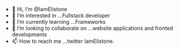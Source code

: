 - 👋 Hi, I’m @IamElistone
- 👀 I’m interested in ...Fullstack developer 
- 🌱 I’m currently learning ...Frameworks 
- 💞️ I’m looking to collaborate on ...website applications and fronted developments 
- 📫 How to reach me ...twitter IamElistone.

<!---
IamElistone/IamElistone is a ✨ special ✨ repository because its `README.md` (this file) appears on your GitHub profile.
You can click the Preview link to take a look at your changes.
--->
